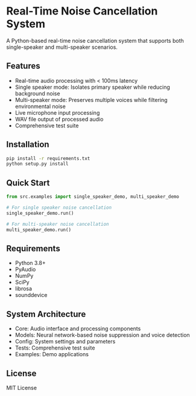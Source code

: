 # Real-Time Noise Cancellation System

A Python-based real-time noise cancellation system that supports both single-speaker and multi-speaker scenarios.

## Features
- Real-time audio processing with < 100ms latency
- Single speaker mode: Isolates primary speaker while reducing background noise
- Multi-speaker mode: Preserves multiple voices while filtering environmental noise
- Live microphone input processing
- WAV file output of processed audio
- Comprehensive test suite

## Installation
```bash
pip install -r requirements.txt
python setup.py install
```

## Quick Start
```python
from src.examples import single_speaker_demo, multi_speaker_demo

# For single speaker noise cancellation
single_speaker_demo.run()

# For multi-speaker noise cancellation
multi_speaker_demo.run()
```

## Requirements
- Python 3.8+
- PyAudio
- NumPy
- SciPy
- librosa
- sounddevice

## System Architecture
- Core: Audio interface and processing components
- Models: Neural network-based noise suppression and voice detection
- Config: System settings and parameters
- Tests: Comprehensive test suite
- Examples: Demo applications

## License
MIT License
